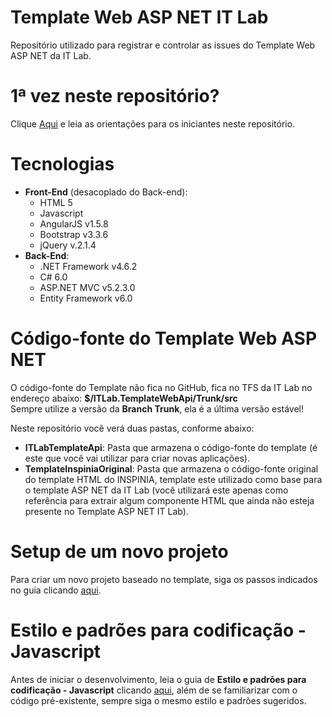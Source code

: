 # Template Web ASP NET IT Lab
Repositório utilizado para registrar e controlar as issues do Template Web ASP NET da IT Lab.

# 1ª vez neste repositório?
Clique [Aqui](Welcome.md) e leia as orientações para os iniciantes neste repositório.

# Tecnologias
* **Front-End** (desacoplado do Back-end):
    * HTML 5
    * Javascript
    * AngularJS v1.5.8
    * Bootstrap v3.3.6
    * jQuery v.2.1.4
* **Back-End**:
    * .NET Framework v4.6.2
    * C# 6.0
    * ASP.NET MVC v5.2.3.0
    * Entity Framework v6.0

# Código-fonte do Template Web ASP NET
O código-fonte do Template não fica no GitHub, fica no TFS da IT Lab no endereço abaixo:
    __$/ITLab.TemplateWebApi/Trunk/src__<br>
Sempre utilize a versão da **Branch Trunk**, ela é a última versão estável!

Neste repositório você verá duas pastas, conforme abaixo:
* **ITLabTemplateApi**: Pasta que armazena o código-fonte do template (é este que você vai utilizar para criar novas aplicações).
* **TemplateInspiniaOriginal**: Pasta que armazena o código-fonte original do template HTML do INSPINIA, template este utilizado como base para o template ASP NET da IT Lab (você utilizará este apenas como referência para extrair algum componente HTML que ainda não esteja presente no Template ASP NET IT Lab).

# Setup de um novo projeto
Para criar um novo projeto baseado no template, siga os passos indicados no guia clicando [aqui](Setup-New-Project.md).

# Estilo e padrões para codificação - Javascript
Antes de iniciar o desenvolvimento, leia o guia de **Estilo e padrões para codificação - Javascript** clicando [aqui](pattenrs\Javascript.md), além de se familiarizar com o código pré-existente, sempre siga o mesmo estilo e padrões sugeridos.

